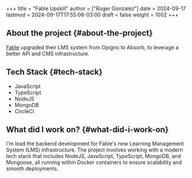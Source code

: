 +++
title = "Fable Upskill"
author = ["Roger Gonzalez"]
date = 2024-09-17
lastmod = 2024-09-17T17:55:08-03:00
draft = false
weight = 1002
+++

## About the project {#about-the-project}

[Fable](https://makeitfable.com/) upgraded their LMS system from Opigno to Absorb, to 
leverage a better API and CMS infrastructure. 

## Tech Stack {#tech-stack}

-   JavaScript
-   TypeScript
-   NodeJS
-   MongoDB
-   CircleCI

## What did I work on? {#what-did-i-work-on}

I'm lead the backend development for Fable's new Learning Management System (LMS)
infrastructure. The project involves working with a modern tech stack that includes NodeJS,
JavaScript, TypeScript, MongoDB, and Mongoose, all running within Docker containers to ensure
scalability and smooth deployments.
